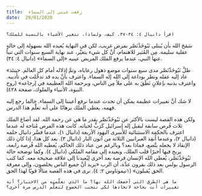 ```yaml
---
title:  رفعت عيني إلى السماء
date:  29/01/2020
---
```


`اقرأ دانيال ٤: ٣٤-٣٧. كيف، ولماذا، تتغير الأشياء بالنسبة للملك؟`

سَمَحَ الله بأن يُبتلى نَبُوخَذْنَصَّر بمرض غريب، لكن في النهاية يُعيده الله بسهولة إلى حالةٍ عقلية سليمة. مِن المُثير للاهتمام، أنَّ كل شيء يتغيَّر، عند نهاية السبع سنوات التي تنبأ عنها النبي، عندما يرفع الملك المريض عينيه «إلى السماء» (دانيال ٤: ٣٤).

«ظلَّ نَبُوخَذْنَصَّر مدى سبع سنوات موضع ذهول رعاياه، وتمَّ إذلاله أمام كل العالم. حينئذ عاد إليه عقله ونظر بوداعة إلى الله إله السماء. واعترف بأنَّ يده قد تدخَّلت في تأديبه. واعترف بذنبه بإعلانٍ نَطَقَ به على ملأ مِن الناس، وبرحمة الله العظيمة في إرجاعه» (روح النبوة، الأنبياء والملوك، صفحة ٤٢٨).

لا شك أنَّ تغييرات عظيمة يمكن أن تحدث عندما نرفع أعيننا إلى السماء. حالما رجع إليه فهمه، يعطي الملك برهانًا على أنه تعلَّم هذا الدرس.

ولكن هذه القصة ليست بالأكثر عن نَبُوخَذْنَصَّر بقدر ما هي عن رحمة الله. لقد أضاع الملك ثلاث فُرص سابقة ليقبل إله إسرائيل كَرَبٍّ لحياته. كانت هذه الفرص مُتاحة له عندما اعترف بالحكمة الاستثنائية للأسرى اليهود الأربعة (دانيال ١)، عندما فسَّر دانيال حلمه (دانيال ٢)، وعندما اُنقِذ العبرانيين الثلاثة من آتون النار (دانيال ٣). بعد كل هذا، إذا كان ذلك الإنقاذ لا يجعله يتَّضع، فماذا بعد؟ وبالرغم من عناد ذلك الحاكم، يُعطيه الله فُرصة رابعة، يربح فيها أخيرًا قلب الملك، ويعيده إلى مقامه الملكي (دانيال ٤). وكما توضحه حالة نَبُوخَذْنَصَّر، يُعطي الله الإنسان فرصة بعد أخرى لِيُعيدنا إلى علاقة صحيحة معه. كما كتب الرسول بولس بعد ذلك بقرون عدَّة، أن الرب «يريد أنَّ جميع الناس يخلصون، وإلى معرفة الحق يُقبلون» (١تيموثاوس ٢: ٤). نرى في هذه القصة مثالًا قويًا لهذا الحق.

`ما هي الطرق التي أخضعك الله بها؟ ما الذي تعلَّمته من الاختبار؟ أية تغييرات أنت بحاجة لاتخاذها لكي تتجنب الخضوع لتعلُّم الدرس مرة أخرى؟`
